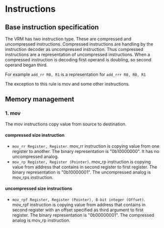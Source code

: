 # Instructions
## Base instruction specification

The VRM has two instruction type. These are compressed and uncompressed instructions.
Compressed instructions are handling by the instruction decoder as uncompressed instruction.
Thus compressed instructions are a representation of uncompressed instructions.
When a compressed instruction is decoding first operand is doubling, so second operand began third. 

For example `add_rr R0, R1` is a representation for `add_rrr R0, R0, R1`


The exception to this rule is mov and some other instructions.

## Memory management
### 1. mov

The mov instructions copy value from source to destination.

#### compressed size instruction 
* `mov_rr Register, Register`. 
mov_rr instruction is copying value from one register to another. 
The binary representation is "0b10000000". It has no uncompressed analog.
* `mov_rp Register, Register (Pointer)`. mov_rp instruction is copying value from address that contains in second register to first register.
The binary representation is "0b10000001". 
The uncompressed analog is mov_rps instruction.

#### uncompressed size instructions

* `mov_rpf Register, Register (Pointer), 8-bit integer (Offset)`. mov_rpf instruction is copying value from address that contains in second register with an offset specified as third argument to first register.
The binary representation is "0b00000001".
The compressed analog is mov_rp instruction.